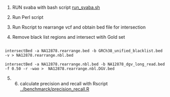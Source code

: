 1) RUN svaba with bash script [run_svaba.sh](https://github.com/Manuelaio/sv_benchmark/blob/main/SVABA/run_svaba.sh) 

2) Run Perl script

3) Run Rscript to rearrange vcf and obtain bed file for intersection

4) Remove black list regions and intersect witih Gold set 

``` {r}

intersectBed -a NA12878.rearrange.bed -b GRCh38_unified_blacklist.bed -v > NA12878.rearrange.nbl.bed

intersectBed -a NA12878.rearrange.nbl.bed -b NA12878_dgv_long_read.bed -f 0.50 -r -wao >  NA12878.rearrange.nbl.DGV.bed

``` 

5) 6) calculate precision and recall with Rscript [../benchmarck/precision_recall.R](https://github.com/Manuelaio/sv_benchmark/blob/main/benchmark/precision_recall.R)

